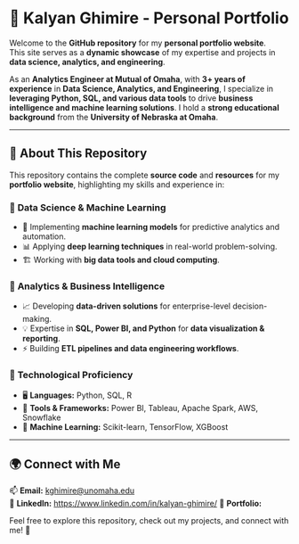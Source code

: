 # 🚀 Kalyan Ghimire - Personal Portfolio  

Welcome to the **GitHub repository** for my **personal portfolio website**.  
This site serves as a **dynamic showcase** of my expertise and projects in **data science, analytics, and engineering**.  

As an **Analytics Engineer at Mutual of Omaha**, with **3+ years of experience** in **Data Science, Analytics, and Engineering**, I specialize in **leveraging Python, SQL, and various data tools** to drive **business intelligence and machine learning solutions**. I hold a **strong educational background** from the **University of Nebraska at Omaha**.  

---

## 📌 About This Repository  

This repository contains the complete **source code** and **resources** for my **portfolio website**, highlighting my skills and experience in:  

### 🔹 **Data Science & Machine Learning**  
- 🧠 Implementing **machine learning models** for predictive analytics and automation.  
- 📊 Applying **deep learning techniques** in real-world problem-solving.  
- 🏗️ Working with **big data tools and cloud computing**.  

### 🔹 **Analytics & Business Intelligence**  
- 📈 Developing **data-driven solutions** for enterprise-level decision-making.  
- 💡 Expertise in **SQL, Power BI, and Python** for **data visualization & reporting**.  
- ⚡ Building **ETL pipelines and data engineering workflows**.  

### 🔹 **Technological Proficiency**  
- 🖥️ **Languages:** Python, SQL, R  
- 🔧 **Tools & Frameworks:** Power BI, Tableau, Apache Spark, AWS, Snowflake  
- 🤖 **Machine Learning:** Scikit-learn, TensorFlow, XGBoost  

---

## 🌍 **Connect with Me**  
📫 **Email:** kghimire@unomaha.edu  
💼 **LinkedIn:** https://www.linkedin.com/in/kalyan-ghimire/
📂 **Portfolio:** 

Feel free to explore this repository, check out my projects, and connect with me! 🚀  
